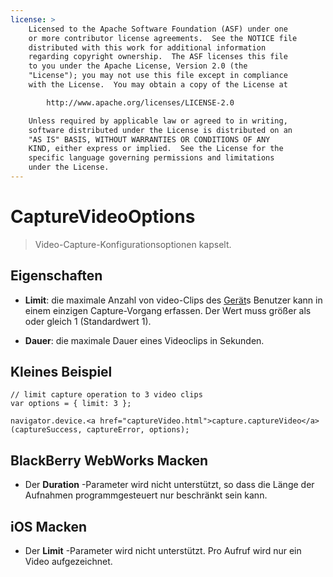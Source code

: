```yaml
---
license: >
    Licensed to the Apache Software Foundation (ASF) under one
    or more contributor license agreements.  See the NOTICE file
    distributed with this work for additional information
    regarding copyright ownership.  The ASF licenses this file
    to you under the Apache License, Version 2.0 (the
    "License"); you may not use this file except in compliance
    with the License.  You may obtain a copy of the License at

        http://www.apache.org/licenses/LICENSE-2.0

    Unless required by applicable law or agreed to in writing,
    software distributed under the License is distributed on an
    "AS IS" BASIS, WITHOUT WARRANTIES OR CONDITIONS OF ANY
    KIND, either express or implied.  See the License for the
    specific language governing permissions and limitations
    under the License.
---
```


# CaptureVideoOptions

> Video-Capture-Konfigurationsoptionen kapselt.

## Eigenschaften

*   **Limit**: die maximale Anzahl von video-Clips des <a href="../../device/device.html">Gerät</a>s Benutzer kann in einem einzigen Capture-Vorgang erfassen. Der Wert muss größer als oder gleich 1 (Standardwert 1).

*   **Dauer**: die maximale Dauer eines Videoclips in Sekunden.

## Kleines Beispiel

    // limit capture operation to 3 video clips
    var options = { limit: 3 };
    
    navigator.device.<a href="captureVideo.html">capture.captureVideo</a>(captureSuccess, captureError, options);
    

## BlackBerry WebWorks Macken

*   Der **Duration** -Parameter wird nicht unterstützt, so dass die Länge der Aufnahmen programmgesteuert nur beschränkt sein kann.

## iOS Macken

*   Der **Limit** -Parameter wird nicht unterstützt. Pro Aufruf wird nur ein Video aufgezeichnet.